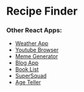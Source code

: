 # Recipe Finder

### Other React Apps:
* <a href="https://github.com/govind94/weather-app-react">Weather App</a>
* <a href="https://github.com/govind94/youtube-browser-react">Youtube Browser</a>
* <a href="https://github.com/govind94/meme-generator">Meme Generator</a>
* <a href="https://github.com/govind94/blog-app-react">Blog App</a>
* <a href="https://github.com/govind94/book-list-react">Book List</a>
* <a href="https://github.com/govind94/react-second-app">SuperSquad</a>
* <a href="https://github.com/govind94/react-first-app">Age Teller</a>
